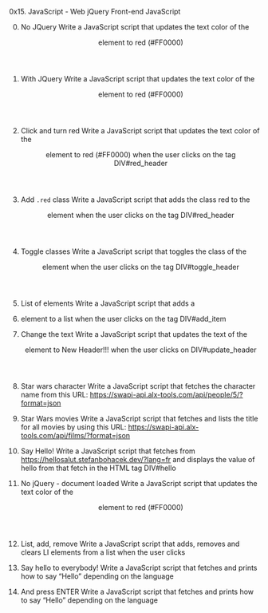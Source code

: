 0x15. JavaScript - Web jQuery
Front-end
JavaScript

0. No JQuery
Write a JavaScript script that updates the text color of the <header> element to red (#FF0000)

1. With JQuery
Write a JavaScript script that updates the text color of the <header> element to red (#FF0000)

2. Click and turn red
Write a JavaScript script that updates the text color of the <header> element to red (#FF0000) when the user clicks on the tag DIV#red_header

3. Add `.red` class
Write a JavaScript script that adds the class red to the <header> element when the user clicks on the tag DIV#red_header

4. Toggle classes
Write a JavaScript script that toggles the class of the <header> element when the user clicks on the tag DIV#toggle_header

5. List of elements
Write a JavaScript script that adds a <li> element to a list when the user clicks on the tag DIV#add_item

6. Change the text
Write a JavaScript script that updates the text of the <header> element to New Header!!! when the user clicks on DIV#update_header

7. Star wars character
Write a JavaScript script that fetches the character name from this URL: https://swapi-api.alx-tools.com/api/people/5/?format=json

8. Star Wars movies
Write a JavaScript script that fetches and lists the title for all movies by using this URL: https://swapi-api.alx-tools.com/api/films/?format=json

9. Say Hello!
Write a JavaScript script that fetches from https://hellosalut.stefanbohacek.dev/?lang=fr and displays the value of hello from that fetch in the HTML tag DIV#hello

10. No jQuery - document loaded
Write a JavaScript script that updates the text color of the <header> element to red (#FF0000)

11. List, add, remove
Write a JavaScript script that adds, removes and clears LI elements from a list when the user clicks

12. Say hello to everybody!
Write a JavaScript script that fetches and prints how to say “Hello” depending on the language

13. And press ENTER
Write a JavaScript script that fetches and prints how to say “Hello” depending on the language
